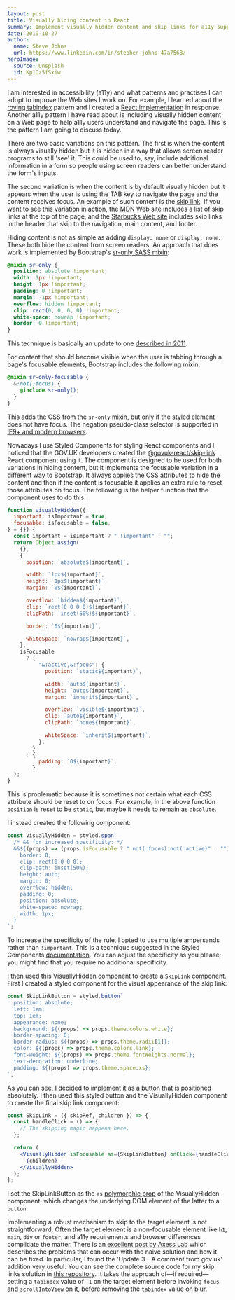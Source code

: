 ```yaml
---
layout: post
title: Visually hiding content in React
summary: Implement visually hidden content and skip links for a11y support in React.
date: 2019-10-27
author:
  name: Steve Johns
  url: https://www.linkedin.com/in/stephen-johns-47a7568/
heroImage:
  source: Unsplash
  id: Kp1Oz5fSxiw
---
```


I am interested in accessibility (a11y) and what patterns and practises I can adopt to improve the Web sites I work on. For example, I learned about the [roving tabindex](https://www.stefanjudis.com/today-i-learned/roving-tabindex/) pattern and I created a [React implementation](https://www.npmjs.com/package/react-roving-tabindex) in response. Another a11y pattern I have read about is including visually hidden content on a Web page to help a11y users understand and navigate the page. This is the pattern I am going to discuss today.

There are two basic variations on this pattern. The first is when the content is always visually hidden but it is hidden in a way that allows screen reader programs to still 'see' it. This could be used to, say, include additional information in a form so people using screen readers can better understand the form's inputs.

The second variation is when the content is by default visually hidden but it appears when the user is using the TAB key to navigate the page and the content receives focus. An example of such content is the [skip link](https://a11yproject.com/posts/skip-nav-links/). If you want to see this variation in action, the [MDN Web site](https://developer.mozilla.org/en-US/) includes a list of skip links at the top of the page, and the [Starbucks Web site](https://www.starbucks.com/) includes skip links in the header that skip to the navigation, main content, and footer.

Hiding content is not as simple as adding `display: none` or `display: none`. These both hide the content from screen readers. An approach that does work is implemented by Bootstrap's [sr-only SASS mixin](https://github.com/twbs/bootstrap/blob/master/scss/mixins/_screen-reader.scss):

```scss
@mixin sr-only {
  position: absolute !important;
  width: 1px !important;
  height: 1px !important;
  padding: 0 !important;
  margin: -1px !important;
  overflow: hidden !important;
  clip: rect(0, 0, 0, 0) !important;
  white-space: nowrap !important;
  border: 0 !important;
}
```

This technique is basically an update to one [described in 2011](https://snook.ca/archives/html_and_css/hiding-content-for-accessibility).

For content that should become visible when the user is tabbing through a page's focusable elements, Bootstrap includes the following mixin:

```scss
@mixin sr-only-focusable {
  &:not(:focus) {
    @include sr-only();
  }
}
```

This adds the CSS from the `sr-only` mixin, but only if the styled element does not have focus. The negation pseudo-class selector is supported in [IE9+ and modern browsers](https://caniuse.com/#feat=mdn-css_selectors_not).

Nowadays I use Styled Components for styling React components and I noticed that the GOV.UK developers created the [@govuk-react/skip-link](https://www.npmjs.com/package/@govuk-react/skip-link) React component using it. The component is designed to be used for both variations in hiding content, but it implements the focusable variation in a different way to Bootstrap. It always applies the CSS attributes to hide the content and then if the content is focusable it applies an extra rule to reset those attributes on focus. The following is the helper function that the component uses to do this:

```jsx
function visuallyHidden({
  important: isImportant = true,
  focusable: isFocusable = false,
} = {}) {
  const important = isImportant ? " !important" : "";
  return Object.assign(
    {},
    {
      position: `absolute${important}`,

      width: `1px${important}`,
      height: `1px${important}`,
      margin: `0${important}`,

      overflow: `hidden${important}`,
      clip: `rect(0 0 0 0)${important}`,
      clipPath: `inset(50%)${important}`,

      border: `0${important}`,

      whiteSpace: `nowrap${important}`,
    },
    isFocusable
      ? {
          "&:active,&:focus": {
            position: `static${important}`,

            width: `auto${important}`,
            height: `auto${important}`,
            margin: `inherit${important}`,

            overflow: `visible${important}`,
            clip: `auto${important}`,
            clipPath: `none${important}`,

            whiteSpace: `inherit${important}`,
          },
        }
      : {
          padding: `0${important}`,
        }
  );
}
```

This is problematic because it is sometimes not certain what each CSS attribute should be reset to on focus. For example, in the above function `position` is reset to be `static`, but maybe it needs to remain as `absolute`.

I instead created the following component:

```jsx
const VisuallyHidden = styled.span`
  /* && for increased specificity: */
  &&${(props) => (props.isFocusable ? ":not(:focus):not(:active)" : "")} {
    border: 0;
    clip: rect(0 0 0 0);
    clip-path: inset(50%);
    height: auto;
    margin: 0;
    overflow: hidden;
    padding: 0;
    position: absolute;
    white-space: nowrap;
    width: 1px;
  }
`;
```

To increase the specificity of the rule, I opted to use multiple ampersands rather than `!important`. This is a technique suggested in the Styled Components [documentation](https://www.styled-components.com/docs/faqs#how-can-i-override-styles-with-higher-specificity). You can adjust the specificity as you please; you might find that you require no additional specificity.

I then used this VisuallyHidden component to create a `SkipLink` component. First I created a styled component for the visual appearance of the skip link:

```jsx
const SkipLinkButton = styled.button`
  position: absolute;
  left: 1em;
  top: 1em;
  appearance: none;
  background: ${(props) => props.theme.colors.white};
  border-spacing: 0;
  border-radius: ${(props) => props.theme.radii[1]};
  color: ${(props) => props.theme.colors.link};
  font-weight: ${(props) => props.theme.fontWeights.normal};
  text-decoration: underline;
  padding: ${(props) => props.theme.space.xs};
`;
```

As you can see, I decided to implement it as a button that is positioned absolutely. I then used this styled button and the VisuallyHidden component to create the final skip link component:

```jsx
const SkipLink = ({ skipRef, children }) => {
  const handleClick = () => {
    // The skipping magic happens here.
  };

  return (
    <VisuallyHidden isFocusable as={SkipLinkButton} onClick={handleClick}>
      {children}
    </VisuallyHidden>
  );
};
```

I set the SkipLinkButton as the `as` [polymorphic prop](https://www.styled-components.com/docs/api#as-polymorphic-prop) of the VisuallyHidden component, which changes the underlying DOM element of the latter to a `button`.

Implementing a robust mechanism to skip to the target element is not straightforward. Often the target element is a non-focusable element like `h1`, `main`, `div` or `footer`, and a11y requirements and browser differences complicate the matter. There is an [excellent post by Axess Lab](https://axesslab.com/skip-links/) which describes the problems that can occur with the naive solution and how it can be fixed. In particular, I found the 'Update 3 - A comment from gov.uk' addition very useful. You can see the complete source code for my skip links solution in [this repository](https://github.com/stevejay/react-performance). It takes the approach of&#8212;if required&#8212;setting a `tabindex` value of `-1` on the target element before invoking `focus` and `scrollIntoView` on it, before removing the `tabindex` value on blur.
